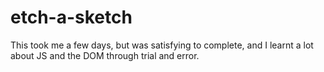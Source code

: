 # etch-a-sketch
This took me a few days, but was satisfying to complete, and I learnt a lot about JS and the DOM through trial and error. 
